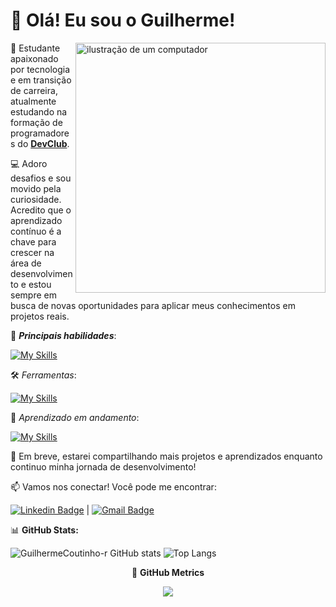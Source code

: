 # 👋 Olá! Eu sou o Guilherme!

<img src="https://raw.githubusercontent.com/MicaelliMedeiros/micaellimedeiros/master/image/computer-illustration.png" alt="ilustração de um computador" min-width="400px" max-width="400px" width="400px" align="right">

<p align="left"> 
🚀 Estudante apaixonado por tecnologia e em transição de carreira, atualmente estudando na formação de programadores do <a href="https://rodolfomori.com.br/"><strong>DevClub</strong></a>.
</p>

💻 Adoro desafios e sou movido pela curiosidade. Acredito que o aprendizado contínuo é a chave para crescer na área de desenvolvimento e estou sempre em busca de novas oportunidades para aplicar meus conhecimentos em projetos reais.

🔧 ***Principais habilidades***:<br/>

[![My Skills](https://skillicons.dev/icons?i=html,css,js&perline=9)](https://skillicons.dev)
 <br/>

 🛠 *Ferramentas*:<br/>
 
 [![My Skills](https://skillicons.dev/icons?i=git,vscode&perline=9)](https://skillicons.dev)
 <br/>

 🚀 *Aprendizado em andamento*:<br/>

[![My Skills](https://skillicons.dev/icons?i=nodejs,react,mongodb,postgres&perline=9)](https://skillicons.dev)
 <br/>


🔭 Em breve, estarei compartilhando mais projetos e aprendizados enquanto continuo minha jornada de desenvolvimento!

📫 Vamos nos conectar! Você pode me encontrar:

[![Linkedin Badge](https://img.shields.io/badge/-GuilhermeCoutinho-blue?style=flat-square&logo=Linkedin&logoColor=white&link=https://www.linkedin.com/in/guilherme-rcoutinho/)](https://www.linkedin.com/in/guilherme-rcoutinho/) 
| 
[![Gmail Badge](https://img.shields.io/badge/-guilhermecoutinho.rc@gmail.com-c14438?style=flat-square&logo=Gmail&logoColor=white&link=mailto:guilhermecoutinho.rc@gmail.com)](mailto:guilhermecoutinho.rc@gmail.com)

📊 **GitHub Stats:** <br/>

![GuilhermeCoutinho-r GitHub stats](https://github-readme-stats.vercel.app/api?username=guilhermercoutinho&show_icons=true&theme=dracula)
![Top Langs](https://github-readme-stats.vercel.app/api/top-langs/?username=guilhermercoutinho&layout=compact&theme=dracula)
<br/>

<div align='center'>
  
🎯 **GitHub Metrics**

<a height="140em" href="http://www.github.com/guilhermercoutinho"><img src="https://github-readme-streak-stats.herokuapp.com/?user=guilhermercoutinho&stroke=2ea043&background=171717&ring=3382ed&fire=ff6347&currStreakNum=0bd967&currStreakLabel=3382ed&sideNums=0bd967&sideLabels=3382ed&dates=0bd967&hide_border=true" /></a>
</div>
